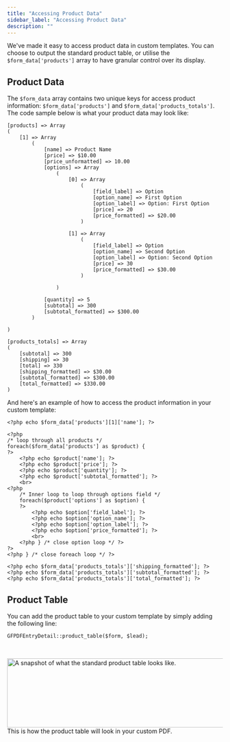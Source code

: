 ```yaml
---
title: "Accessing Product Data"
sidebar_label: "Accessing Product Data"
description: ""
---
```


We've made it easy to access product data in custom templates. You can choose to output the standard product table, or utilise the <code>$form_data['products']</code> array to have granular control over its display.
<h2>Product Data</h2>
The <code>$form_data</code> array contains two unique keys for access product information: <code>$form_data['products']</code> and <code>$form_data['products_totals']</code>. The code sample below is what your product data may look like:

    [products] => Array
    (
        [1] => Array
            (
                [name] => Product Name
                [price] => $10.00
                [price_unformatted] => 10.00
                [options] => Array
                    (
                        [0] => Array
                            (
                                [field_label] => Option
                                [option_name] => First Option
                                [option_label] => Option: First Option
                                [price] => 20
                                [price_formatted] => $20.00
                            )

                        [1] => Array
                            (
                                [field_label] => Option
                                [option_name] => Second Option
                                [option_label] => Option: Second Option
                                [price] => 30
                                [price_formatted] => $30.00
                            )

                    )

                [quantity] => 5
                [subtotal] => 300
                [subtotal_formatted] => $300.00
            )
            
    )

    [products_totals] => Array
    (
        [subtotal] => 300
        [shipping] => 30
        [total] => 330
        [shipping_formatted] => $30.00
        [subtotal_formatted] => $300.00
        [total_formatted] => $330.00
    )

And here's an example of how to access the product information in your custom template:

```
<?php echo $form_data['products'][1]['name']; ?>

<?php
/* loop through all products */
foreach($form_data['products'] as $product) {
?>
    <?php echo $product['name']; ?>
    <?php echo $product['price']; ?>
    <?php echo $product['quantity']; ?>
    <?php echo $product['subtotal_formatted']; ?>
    <br>
<?php
    /* Inner loop to loop through options field */
    foreach($product['options'] as $option) {
    ?>
        <?php echo $option['field_label']; ?>
        <?php echo $option['option_name']; ?>
        <?php echo $option['option_label']; ?>
        <?php echo $option['price_formatted']; ?>
        <br>
    <?php } /* close option loop */ ?>
?>
<?php } /* close foreach loop */ ?>

<?php echo $form_data['products_totals']['shipping_formatted']; ?>
<?php echo $form_data['products_totals']['subtotal_formatted']; ?>
<?php echo $form_data['products_totals']['total_formatted']; ?>
```

<h2>Product Table</h2>
You can add the product table to your custom template by simply adding the following line:

```
GFPDFEntryDetail::product_table($form, $lead);
```

&nbsp;

<img class="aligncenter size-full wp-image-4995" src="https://resources.gravitypdf.com/uploads/sites/2/edd/2014/12/product-table.gif" alt="A snapshot of what the standard product table looks like." width="653" height="161" /> This is how the product table will look in your custom PDF.
